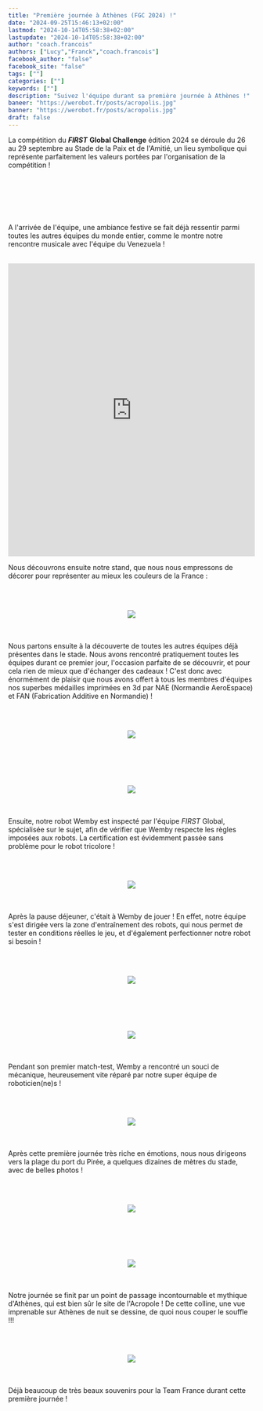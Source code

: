 ```yaml
---
title: "Première journée à Athènes (FGC 2024) !"
date: "2024-09-25T15:46:13+02:00"
lastmod: "2024-10-14T05:58:38+02:00"
lastupdate: "2024-10-14T05:58:38+02:00"
author: "coach.francois"
authors: ["Lucy","Franck","coach.francois"]
facebook_author: "false"
facebook_site: "false"
tags: [""]
categories: [""]
keywords: [""]
description: "Suivez l'équipe durant sa première journée à Athènes !"
baneer: "https://werobot.fr/posts/acropolis.jpg"
banner: "https://werobot.fr/posts/acropolis.jpg"
draft: false
---
```

La compétition du ***FIRST*** **Global Challenge** édition 2024 se déroule du 26 au 29 septembre au Stade de la Paix et de l'Amitié, un lieu symbolique qui représente parfaitement les valeurs portées par l'organisation de la compétition !

<br><br>
<center>
<div style="width: 100%; max-width: 700px;">
<img src="https://werobot.fr/posts/stadium.jpg"alt="">
</div>
</center>
<br><br>

A l'arrivée de l'équipe, une ambiance festive se fait déjà ressentir parmi toutes les autres équipes du monde entier, comme le montre notre rencontre musicale avec l'équipe du Venezuela !

<br>
<iframe class="youtube-player" width="100%" height="597" src="https://youtube.com/embed/NVu7DVMlx-o?
version=3&amp;rel=1&amp;showsearch=0&amp;showinfo=1&amp;iv_load_policy=1&amp;fs=1&amp;hl=fr-FR&amp;autohide=2&amp;wmode=transparent" allowfullscreen="true" style="border:0;" sandbox="allow-scripts allow-same-origin allow-popups allow-presentation allow-popups-to-escape-sandbox"></iframe>


Nous découvrons ensuite notre stand, que nous nous empressons de décorer pour représenter au mieux les couleurs de la France : 


<br><br>
<center>
<div style="width: 100%">
<img src="https://werobot.fr/posts/stand.jpg">
</div>
</center>
<br><br>




Nous partons ensuite à la découverte de toutes les autres équipes déjà présentes dans le stade. Nous avons rencontré pratiquement toutes les équipes durant ce premier jour, l'occasion parfaite de se découvrir, et pour cela rien de mieux que d'échanger des cadeaux ! C'est donc avec énormément de plaisir que nous avons offert à tous les membres d'équipes nos superbes médailles imprimées en 3d par NAE (Normandie AeroEspace) et FAN (Fabrication Additive en Normandie) !


<br><br>
<center>
<div style="width: 50%">
<img src="https://werobot.fr/posts/pierremed.jpg">
</div>
</center>
<br><br>


<br><br>
<center>
<div style="width: 100%">
<img src="https://werobot.fr/posts/switzerland.jpg">
</div>
</center>
<br><br>




Ensuite, notre robot Wemby est inspecté par l'équipe <i>FIRST</i> Global, spécialisée sur le sujet, afin de vérifier que Wemby respecte les règles imposées aux robots.
La certification est évidemment passée sans problème pour le robot tricolore ! 


<br><br>
<center>
<div style="width: 50%">
<img src="https://werobot.fr/posts/inspectionj.jpg">
</div>
</center>
<br><br>



Après la pause déjeuner, c'était à Wemby de jouer ! En effet, notre équipe s'est dirigée vers la zone d'entraînement des robots, qui nous permet de tester en conditions réelles le jeu, et d'également perfectionner notre robot si besoin ! 

<br><br>
<center>
<div style="width: 50%">
<img src="https://werobot.fr/posts/couloir.jpg">
</div>
</center>
<br><br>


<br><br>
<center>
<div style="width: 50%">
<img src="https://werobot.fr/posts/terrain.jpg">
</div>
</center>
<br><br>


Pendant son premier match-test, Wemby a rencontré un souci de mécanique, heureusement vite réparé par notre super équipe de roboticien(ne)s !


<br><br>
<center>
<div style="width: 50%">
<img src="https://werobot.fr/posts/reparation.jpg">
</div>
</center>
<br><br>

Après cette première journée très riche en émotions, nous nous dirigeons vers la plage du port du Pirée, a quelques dizaines de mètres du stade, avec de belles photos !


<br><br>
<center>
<div style="width: 50%">
<img src="https://werobot.fr/posts/seagrp.jpg">
</div>
</center>
<br><br>


<br><br>
<center>
<div style="width: 50%">
<img src="https://werobot.fr/posts/sea.jpg">
</div>
</center>
<br><br>




Notre journée se finit par un point de passage incontournable et mythique d'Athènes, qui est bien sûr le site de l'Acropole ! De cette colline, une vue imprenable sur Athènes de nuit se dessine, de quoi nous couper le souffle !!!

<br><br>
<center>
<div style="width: 100%">
<img src="https://werobot.fr/posts/acropolis.jpg">
</div>
</center>
<br><br>

Déjà beaucoup de très beaux souvenirs pour la Team France durant cette première journée !





